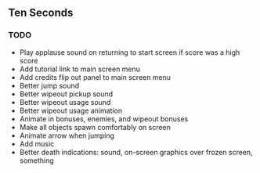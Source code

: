 ## Ten Seconds

### TODO

* Play applause sound on returning to start screen if score was a high score
* Add tutorial link to main screen menu
* Add credits flip out panel to main screen menu
* Better jump sound
* Better wipeout pickup sound
* Better wipeout usage sound
* Better wipeout usage animation
* Animate in bonuses, enemies, and wipeout bonuses
* Make all objects spawn comfortably on screen
* Animate arrow when jumping
* Add music
* Better death indications: sound, on-screen graphics over frozen screen, something
